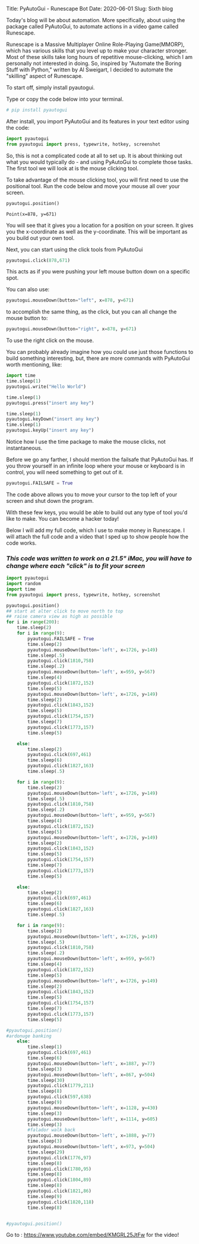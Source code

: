 Title: PyAutoGui - Runescape Bot
Date: 2020-06-01
Slug: Sixth blog

Today's blog will be about automation. More specifically, about using the package called PyAutoGui, to automate actions in a video game called Runescape.

Runescape is a Massive Multiplayer Online Role-Playing Game(MMORP), which has various skills that you level up to make your character stronger. Most of these skills take long hours of repetitive mouse-clicking, which I am personally not interested in doing. So, inspired by "Automate the Boring Stuff with Python," written by Al Sweigart, I decided to automate the "skilling" aspect of Runescape. 

To start off, simply install pyautogui. 

Type or copy the code below into your terminal.


```python
# pip install pyautogui
```

After install, you import PyAutoGui and its features in your text editor using the code:


```python
import pyautogui
from pyautogui import press, typewrite, hotkey, screenshot
```

So, this is not a complicated code at all to set up. It is about thinking out what you would typically do - and using PyAutoGui to complete those tasks. The first tool we will look at is the mouse clicking tool.

To take advantage of the mouse clicking tool, you will first need to use the positional tool. Run the code below and move your mouse all over your screen.


```python
pyautogui.position()
```




    Point(x=878, y=671)



You will see that it gives you a location for a position on your screen. It gives you the x-coordinate as well as the y-coordinate. This will be important as you build out your own tool.

Next, you can start using the click tools from PyAutoGui


```python
pyautogui.click(878,671)
```

This acts as if you were pushing your left mouse button down on a specific spot. 

You can also use:


```python
pyautogui.mouseDown(button="left", x=878, y=671)
```

to accomplish the same thing, as the click, but you can all change the mouse button to:


```python
pyautogui.mouseDown(button="right", x=878, y=671)
```

To use the right click on the mouse. 

You can probably already imagine how you could use just those functions to build something interesting, but, there are more commands with PyAutoGui worth mentioning, like:


```python
import time
time.sleep(1)
pyautogui.write("Hello World")
```


```python
time.sleep(1)
pyautogui.press("insert any key")
```


```python
time.sleep(1)
pyautogui.keyDown("insert any key")
time.sleep(1)
pyautogui.keyUp("insert any key")
```

Notice how I use the time package to make the mouse clicks, not instantaneous.

Before we go any farther, I should mention the failsafe that PyAutoGui has. If you throw yourself in an infinite loop where your mouse or keyboard is in control, you will need something to get out of it. 


```python
pyautogui.FAILSAFE = True
```

The code above allows you to move your cursor to the top left of your screen and shut down the program.

With these few keys, you would be able to build out any type of tool you'd like to make. You can become a hacker today! 

Below I will add my full code, which I use to make money in Runescape. I will attach the full code and a video that I sped up to show people how the code works. 

### *This code was written to work on a 21.5" iMac, you will have to change where each "click" is to fit your screen*


```python
import pyautogui
import random
import time
from pyautogui import press, typewrite, hotkey, screenshot

pyautogui.position()
## start at alter click to move north to top
## raise camera view as high as possible
for i in range(200):
    time.sleep(2)
    for i in range(9):
        pyautogui.FAILSAFE = True
        time.sleep(2)
        pyautogui.mouseDown(button='left', x=1726, y=149)
        time.sleep(.5)
        pyautogui.click(1810,758)
        time.sleep(.2)
        pyautogui.mouseDown(button='left', x=959, y=567)
        time.sleep(4)
        pyautogui.click(1872,152)
        time.sleep(5)
        pyautogui.mouseDown(button='left', x=1726, y=149)
        time.sleep(2)
        pyautogui.click(1843,152)
        time.sleep(5)
        pyautogui.click(1754,157)
        time.sleep(7)
        pyautogui.click(1773,157)
        time.sleep(5)

    else:
        time.sleep(2)
        pyautogui.click(697,461)
        time.sleep(6)
        pyautogui.click(1827,163)
        time.sleep(.5)

    for i in range(9):
        time.sleep(2)
        pyautogui.mouseDown(button='left', x=1726, y=149)
        time.sleep(.5)
        pyautogui.click(1810,758)
        time.sleep(.2)
        pyautogui.mouseDown(button='left', x=959, y=567)
        time.sleep(4)
        pyautogui.click(1872,152)
        time.sleep(5)
        pyautogui.mouseDown(button='left', x=1726, y=149)
        time.sleep(2)
        pyautogui.click(1843,152)
        time.sleep(5)
        pyautogui.click(1754,157)
        time.sleep(7)
        pyautogui.click(1773,157)
        time.sleep(5)

    else:
        time.sleep(2)
        pyautogui.click(697,461)
        time.sleep(6)
        pyautogui.click(1827,163)
        time.sleep(.5)

    for i in range(9):
        time.sleep(2)
        pyautogui.mouseDown(button='left', x=1726, y=149)
        time.sleep(.5)
        pyautogui.click(1810,758)
        time.sleep(.2)
        pyautogui.mouseDown(button='left', x=959, y=567)
        time.sleep(4)
        pyautogui.click(1872,152)
        time.sleep(5)
        pyautogui.mouseDown(button='left', x=1726, y=149)
        time.sleep(2)
        pyautogui.click(1843,152)
        time.sleep(5)
        pyautogui.click(1754,157)
        time.sleep(7)
        pyautogui.click(1773,157)
        time.sleep(5)

#pyautogui.position()
#ardonuge banking
    else:
        time.sleep(1)
        pyautogui.click(697,461)
        time.sleep(6)
        pyautogui.mouseDown(button='left', x=1887, y=77)
        time.sleep(3)
        pyautogui.mouseDown(button='left', x=867, y=504)
        time.sleep(30)
        pyautogui.click(1779,211)
        time.sleep(8)
        pyautogui.click(597,638)
        time.sleep(9)
        pyautogui.mouseDown(button='left', x=1128, y=430)
        time.sleep(3)
        pyautogui.mouseDown(button='left', x=1114, y=605)
        time.sleep(3)
        #falador walk back
        pyautogui.mouseDown(button='left', x=1888, y=77)
        time.sleep(3)
        pyautogui.mouseDown(button='left', x=973, y=504)
        time.sleep(29)
        pyautogui.click(1776,97)
        time.sleep(8)
        pyautogui.click(1780,95)
        time.sleep(8)
        pyautogui.click(1804,89)
        time.sleep(8)
        pyautogui.click(1821,86)
        time.sleep(9)
        pyautogui.click(1820,118)
        time.sleep(8)


#pyautogui.position()

```

Go to : https://www.youtube.com/embed/KMGRL25JtFw for the video!

